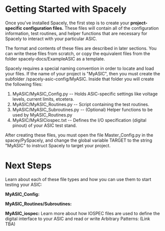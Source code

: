 # Getting Started with Spacely 

Once you've installed Spacely, the first step is to create your **project-specific configuration files.** These files will contain all of the configuration information, test routines, and helper functions that are necessary for Spacely to interact with your particular ASIC. 

The format and contents of these files are described in later sections. You can write these files from scratch, or copy the equivalent files from the folder spacely-docs/ExampleASIC as a template. 

Spacely requires a special naming convention in order to locate and load your files. If the name of your project is "MyASIC", then you must create the subfolder /spacely-asic-config/MyASIC. Inside that folder you will create the following files:

1. MyASIC/MyASIC_Config.py -- Holds ASIC-specific settings like voltage levels, current limits, etcetera.
2. MyASIC/MyASIC_Routines.py -- Script containing the test routines.
3. MyASIC/MyASIC_Subroutines.py -- (Optional) Helper functions to be used by MyASIC_Routines.py
4. MyASIC/MyASICiospec.txt -- Defines the I/O specification (digital pinout) of your ASIC test stand. 

After creating these files, you must open the file Master_Config.py in the spacey/PySpacely, and change the global variable TARGET to the string "MyASIC" to instruct Spacely to target your project. 

# Next Steps 

Learn about each of these file types and how you can use them to start testing your ASIC:

**MyASIC_Config:**

**MyASIC_Routines/Subroutines:**

**MyASIC_iospec:** Learn more about how IOSPEC files are used to define the digital interface to your ASIC and read or write Arbitrary Patterns: (Link TBA)
